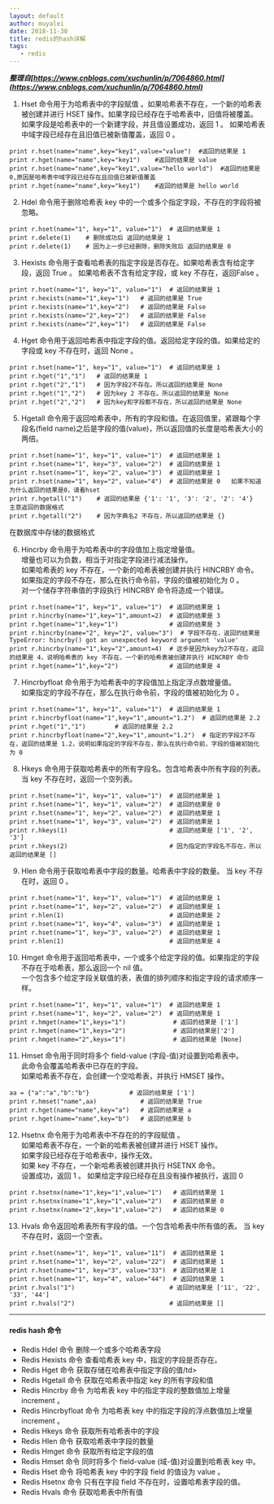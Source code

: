 ```yaml
---
layout: default
author: muyalei
date: 2018-11-30
title: redis的hash详解
tags:
   - redis
---
```


***整理自[https://www.cnblogs.com/xuchunlin/p/7064860.html](https://www.cnblogs.com/xuchunlin/p/7064860.html)***

 
1. Hset 命令用于为哈希表中的字段赋值 。如果哈希表不存在，一个新的哈希表被创建并进行 HSET 操作。如果字段已经存在于哈希表中，旧值将被覆盖。<br/>
如果字段是哈希表中的一个新建字段，并且值设置成功，返回 1 。 如果哈希表中域字段已经存在且旧值已被新值覆盖，返回 0 。
```
print r.hset(name="name",key="key1",value="value")  #返回的结果是 1
print r.hget(name="name",key="key1")    #返回的结果是 value
print r.hset(name="name",key="key1",value="hello world")  #返回的结果是 0,原因是哈希表中域字段已经存在且旧值已被新值覆盖
print r.hget(name="name",key="key1")    #返回的结果是 hello world
```
2. Hdel 命令用于删除哈希表 key 中的一个或多个指定字段，不存在的字段将被忽略。
```
print r.hset(name="1", key="1", value="1")  # 返回的结果是 1
print r.delete(1)    # 删除成功后 返回的结果是 1
print r.delete(1)    # 因为上一步已经删除，删除失败后 返回的结果是 0
```
3. Hexists  命令用于查看哈希表的指定字段是否存在。如果哈希表含有给定字段，返回 True 。 如果哈希表不含有给定字段，或 key 不存在，返回False 。
```
print r.hset(name="1", key="1", value="1")  # 返回的结果是 1
print r.hexists(name="1",key="1")   # 返回的结果是 True
print r.hexists(name="1",key="2")   # 返回的结果是 False
print r.hexists(name="2",key="2")   # 返回的结果是 False
print r.hexists(name="2",key="1")   # 返回的结果是 False
```
4. Hget 命令用于返回哈希表中指定字段的值。返回给定字段的值。如果给定的字段或 key 不存在时，返回 None 。
```
print r.hset(name="1", key="1", value="1")  # 返回的结果是 1
print r.hget("1","1")   # 返回的结果是 1
print r.hget("2","1")   # 因为字段2不存在。所以返回的结果是 None
print r.hget("1","2")   # 因为key 2 不存在。所以返回的结果是 None
print r.hget("2","2")   # 因为key和字段都不存在，所以返回的结果是 None
```
5. Hgetall 命令用于返回哈希表中，所有的字段和值。在返回值里，紧跟每个字段名(field name)之后是字段的值(value)，所以返回值的长度是哈希表大小的两倍。
```
print r.hset(name="1", key="1", value="1")  # 返回的结果是 1
print r.hset(name="1", key="3", value="2")  # 返回的结果是 1
print r.hset(name="1", key="2", value="3")  # 返回的结果是 1
print r.hset(name="1", key="2", value="4")  # 返回的结果是 0   如果不知道为什么返回的结果是0，请看hset
print r.hgetall("1")    # 返回的结果是 {'1': '1', '3': '2', '2': '4'}  主意返回的数据格式
print r.hgetall("2")    # 因为字典名2 不存在，所以返回的结果是 {}
``` 

在数据库中存储的数据格式
![]()
![]()

6. Hincrby 命令用于为哈希表中的字段值加上指定增量值。<br/>
增量也可以为负数，相当于对指定字段进行减法操作。<br/>
如果哈希表的 key 不存在，一个新的哈希表被创建并执行 HINCRBY 命令。<br/>
如果指定的字段不存在，那么在执行命令前，字段的值被初始化为 0 。<br/>
对一个储存字符串值的字段执行 HINCRBY 命令将造成一个错误。
```
print r.hset(name="1", key="1", value="1")  # 返回的结果是 1
print r.hincrby(name="1",key="1",amount=2)  # 返回的结果是 3
print r.hget(name="1",key="1")              # 返回的结果是 3
print r.hincrby(name="2", key="2", value="3")  # 字段不存在，返回的结果是 TypeError: hincrby() got an unexpected keyword argument 'value'
print r.hincrby(name="1",key="2",amount=4)  # 这步是因为key为2不存在，返回的结果是 4，说明哈希表的 key 不存在，一个新的哈希表被创建并执行 HINCRBY 命令
print r.hget(name="1",key="2")              # 返回的结果是 4
```
7. Hincrbyfloat 命令用于为哈希表中的字段值加上指定浮点数增量值。<br/>
如果指定的字段不存在，那么在执行命令前，字段的值被初始化为 0 。<br/>
```
print r.hset(name="1", key="1", value="1")  # 返回的结果是 1
print r.hincrbyfloat(name="1",key="1",amount="1.2")  # 返回的结果是 2.2
print r.hget("1","1")        # 返回的结果是 2.2
print r.hincrbyfloat(name="2",key="1",amount="1.2")  # 指定的字段2不存在，返回的结果是 1.2，说明如果指定的字段不存在，那么在执行命令前，字段的值被初始化为 0
``` 
8. Hkeys 命令用于获取哈希表中的所有字段名。包含哈希表中所有字段的列表。 当 key 不存在时，返回一个空列表。
```
print r.hset(name="1", key="1", value="1")  # 返回的结果是 1
print r.hset(name="1", key="1", value="2")  # 返回的结果是 0
print r.hset(name="1", key="2", value="2")  # 返回的结果是 1
print r.hset(name="1", key="3", value="2")  # 返回的结果是 1
print r.hkeys(1)                            # 返回的结果是 ['1', '2', '3']
print r.hkeys(2)                            # 因为指定的字段名不存在，所以返回的结果是 []
```
9. Hlen 命令用于获取哈希表中字段的数量。哈希表中字段的数量。 当 key 不存在时，返回 0 。
```
print r.hset(name="1", key="1", value="1")  # 返回的结果是 1
print r.hset(name="1", key="2", value="2")  # 返回的结果是 1
print r.hlen(1)                             # 返回的结果是 2
print r.hset(name="1", key="4", value="3")  # 返回的结果是 1
print r.hset(name="1", key="3", value="2")  # 返回的结果是 1
print r.hlen(1)                             # 返回的结果是 4
```
10. Hmget 命令用于返回哈希表中，一个或多个给定字段的值。如果指定的字段不存在于哈希表，那么返回一个 nil 值。<br/>
一个包含多个给定字段关联值的表，表值的排列顺序和指定字段的请求顺序一样。
```
print r.hset(name="1", key="1", value="1")  # 返回的结果是 1
print r.hset(name="1", key="2", value="2")  # 返回的结果是 1
print r.hmget(name="1",keys="1")             # 返回的结果是 ['1']
print r.hmget(name="1",keys="2")             # 返回的结果是['2']
print r.hmget(name="2",keys="1")             # 返回的结果是 [None]
```
11. Hmset 命令用于同时将多个 field-value (字段-值)对设置到哈希表中。<br/>
此命令会覆盖哈希表中已存在的字段。<br/>
如果哈希表不存在，会创建一个空哈希表，并执行 HMSET 操作。
```
aa = {"a":"a","b":"b"}           # 返回的结果是 ['1']
print r.hmset("name",aa)            # 返回的结果是 True
print r.hget(name="name",key="a")   # 返回的结果是 a
print r.hget(name="name",key="b")   # 返回的结果是 b
```
12. Hsetnx 命令用于为哈希表中不存在的的字段赋值 。<br/>
如果哈希表不存在，一个新的哈希表被创建并进行 HSET 操作。<br/>
如果字段已经存在于哈希表中，操作无效。<br/>
如果 key 不存在，一个新哈希表被创建并执行 HSETNX 命令。<br/>
设置成功，返回 1 。 如果给定字段已经存在且没有操作被执行，返回 0 
```。
print r.hsetnx(name="1",key="1",value="1")   # 返回的结果是 1
print r.hsetnx(name="1",key="1",value="2")   # 返回的结果是 0
print r.hsetnx(name="2",key="1",value="2")   # 返回的结果是 0
```
13. Hvals 命令返回哈希表所有字段的值。一个包含哈希表中所有值的表。 当 key 不存在时，返回一个空表。
```
print r.hset(name="1", key="1", value="11")  # 返回的结果是 1
print r.hset(name="1", key="2", value="22")  # 返回的结果是 1
print r.hset(name="1", key="3", value="33")  # 返回的结果是 1
print r.hset(name="1", key="4", value="44")  # 返回的结果是 1
print r.hvals("1")                          # 返回的结果是 ['11', '22', '33', '44']
print r.hvals("2")                          # 返回的结果是 []
```

********

#### redis hash 命令

- Redis Hdel 命令	删除一个或多个哈希表字段
- Redis Hexists 命令	查看哈希表 key 中，指定的字段是否存在。
- Redis Hget 命令	获取存储在哈希表中指定字段的值/td>
- Redis Hgetall 命令	获取在哈希表中指定 key 的所有字段和值
- Redis Hincrby 命令	为哈希表 key 中的指定字段的整数值加上增量 increment 。
- Redis Hincrbyfloat 命令	为哈希表 key 中的指定字段的浮点数值加上增量 increment 。
- Redis Hkeys 命令	获取所有哈希表中的字段
- Redis Hlen 命令	获取哈希表中字段的数量
- Redis Hmget 命令	获取所有给定字段的值
- Redis Hmset 命令	同时将多个 field-value (域-值)对设置到哈希表 key 中。
- Redis Hset 命令	将哈希表 key 中的字段 field 的值设为 value 。
- Redis Hsetnx 命令	只有在字段 field 不存在时，设置哈希表字段的值。
- Redis Hvals 命令	获取哈希表中所有值

